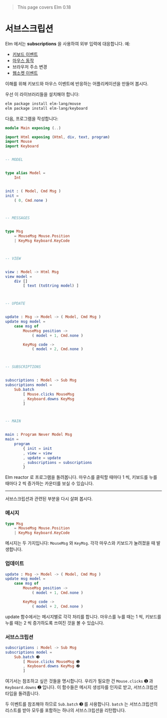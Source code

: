 > This page covers Elm 0.18

# 서브스크립션

Elm 에서는 __subscriptions__ 을 사용하여 외부 입력에 대응합니다. 예:

- [키보드 이벤트](http://package.elm-lang.org/packages/elm-lang/keyboard/latest/Keyboard)
- [마우스 동작](http://package.elm-lang.org/packages/elm-lang/mouse/latest/Mouse)
- 브라우저 주소 변경
- [웹소켓 이벤트](http://package.elm-lang.org/packages/elm-lang/websocket/latest/WebSocket)

이해를 위해 키보드와 마우스 이벤트에 반응하는 어플리케이션을 만들어 봅시다.

우선 이 라이브러리들을 설치해야 합니다:

```bash
elm package install elm-lang/mouse
elm package install elm-lang/keyboard
```

다음, 프로그램을 작성합니다:

```elm
module Main exposing (..)

import Html exposing (Html, div, text, program)
import Mouse
import Keyboard


-- MODEL


type alias Model =
    Int


init : ( Model, Cmd Msg )
init =
    ( 0, Cmd.none )



-- MESSAGES


type Msg
    = MouseMsg Mouse.Position
    | KeyMsg Keyboard.KeyCode



-- VIEW


view : Model -> Html Msg
view model =
    div []
        [ text (toString model) ]



-- UPDATE


update : Msg -> Model -> ( Model, Cmd Msg )
update msg model =
    case msg of
        MouseMsg position ->
            ( model + 1, Cmd.none )

        KeyMsg code ->
            ( model + 2, Cmd.none )



-- SUBSCRIPTIONS


subscriptions : Model -> Sub Msg
subscriptions model =
    Sub.batch
        [ Mouse.clicks MouseMsg
        , Keyboard.downs KeyMsg
        ]



-- MAIN


main : Program Never Model Msg
main =
    program
        { init = init
        , view = view
        , update = update
        , subscriptions = subscriptions
        }
```

Elm reactor 로 프로그램을 돌려봅니다. 마우스를 클릭할 때마다 1 씩, 키보드를 누를 때마다 2 씩 증가하는 카운터를 보실 수 있습니다.

---

서브스크립션과 관련된 부분을 다시 살펴 봅시다.

### 메시지

```elm
type Msg
    = MouseMsg Mouse.Position
    | KeyMsg Keyboard.KeyCode
```

메시지는 두 가지입니다: `MouseMsg` 와 `KeyMsg`. 각각 마우스와 키보드가 눌려졌을 때 발생합니다.

### 업데이트

```elm
update : Msg -> Model -> ( Model, Cmd Msg )
update msg model =
    case msg of
        MouseMsg position ->
            ( model + 1, Cmd.none )

        KeyMsg code ->
            ( model + 2, Cmd.none )
```

update 함수에서는 메시지별로 각각 처리를 합니다. 마우스를 누를 때는 1 씩, 키보드를 누를 때는 2 씩 증가하도록 쓰여진 것을 볼 수 있습니다.

### 서브스크립션

```elm
subscriptions : Model -> Sub Msg
subscriptions model =
    Sub.batch ➌
        [ Mouse.clicks MouseMsg ➊
        , Keyboard.downs KeyMsg ➋
        ]
```

여기서는 참조하고 싶은 것들을 명시합니다. 우리가 필요한 건 `Mouse.clicks` ➊ 과 `Keyboard.downs` ➋ 입니다. 이 함수들은 메시지 생성자를 인자로 받고, 서브스크립션 타입을 돌려줍니다.

두 이벤트를 참조해야 하므로 `Sub.batch` ➌ 를 사용합니다. `batch` 는 서브스크립션의 리스트를 받아 모두를 포함하는 하나의 서브스크립션을 리턴합니다.
